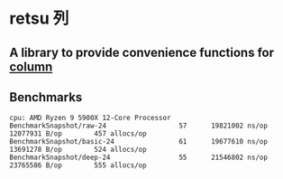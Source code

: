# retsu 列

## A library to provide convenience functions for [column](https://github.com/kelindar/column)

## Benchmarks
```
cpu: AMD Ryzen 9 5900X 12-Core Processor            
BenchmarkSnapshot/raw-24         	      57	  19821002 ns/op	12077931 B/op	     457 allocs/op
BenchmarkSnapshot/basic-24       	      61	  19677610 ns/op	13691278 B/op	     524 allocs/op
BenchmarkSnapshot/deep-24        	      55	  21546802 ns/op	23765586 B/op	     555 allocs/op
```